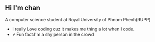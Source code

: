 ## Hi I'm chan 


A computer science student at Royal University of Phnom Phenh(RUPP)
- I really Love coding cuz it makes me thing a lot when I code.
- ⚡ Fun fact:I'm a shy person in the crowd

<!---
12chenkong/12chenkong is a ✨ special ✨ repository because its `README.md` (this file) appears on your GitHub profile.
You can click the Preview link to take a look at your changes.
--->
